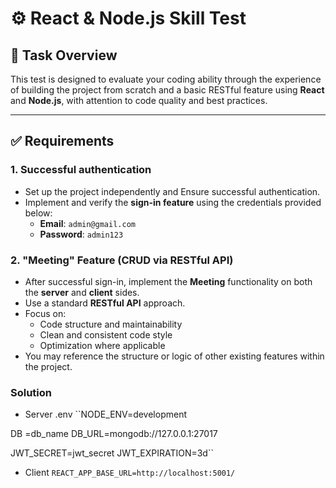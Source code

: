 # ⚙️ React & Node.js Skill Test

## 📌 Task Overview

This test is designed to evaluate your coding ability through the experience of building the project from scratch and a basic RESTful feature using **React** and **Node.js**, with attention to code quality and best practices.

---

## ✅ Requirements

### 1. Successful authentication
- Set up the project independently and Ensure successful authentication.
- Implement and verify the **sign-in feature** using the credentials provided below:
  - **Email**: `admin@gmail.com`  
  - **Password**: `admin123`

### 2. "Meeting" Feature (CRUD via RESTful API)
- After successful sign-in, implement the **Meeting** functionality on both the **server** and **client** sides.
- Use a standard **RESTful API** approach.
- Focus on:
  - Code structure and maintainability
  - Clean and consistent code style
  - Optimization where applicable
- You may reference the structure or logic of other existing features within the project.


### Solution
- Server .env
``NODE_ENV=development

DB =db_name
DB_URL=mongodb://127.0.0.1:27017

JWT_SECRET=jwt_secret
JWT_EXPIRATION=3d``

- Client
``REACT_APP_BASE_URL=http://localhost:5001/``
